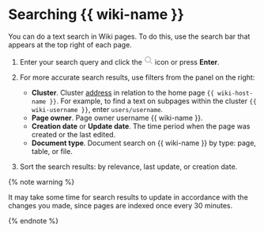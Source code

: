 # Searching {{ wiki-name }}

You can do a text search in Wiki pages. To do this, use the search bar that appears at the top right of each page.

1. Enter your search query and click the ![](../_assets/wiki/search-icon.png) icon or press **Enter**.

1. For more accurate search results, use filters from the panel on the right:
   - **Cluster**. Cluster [address](structure.md#clusters) in relation to the home page `{{ wiki-host-name }}`. For example, to find a text on subpages within the cluster `{{ wiki-username }}`, enter `users/username`.
   - **Page owner**. Page owner username {{ wiki-name }}.
   - **Creation date** or **Update date**. The time period when the page was created or the last edited.
   - **Document type**. Document search on {{ wiki-name }} by type: page, table, or file.

1. Sort the search results: by relevance, last update, or creation date.


{% note warning %}

It may take some time for search results to update in accordance with the changes you made, since pages are indexed once every 30 minutes.

{% endnote %}

